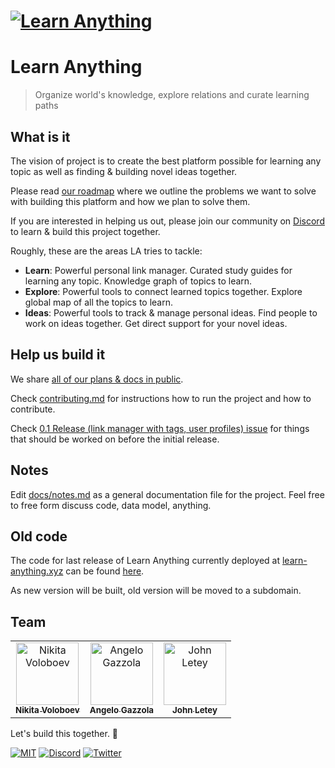 # [![Learn Anything](https://raw.githubusercontent.com/learn-anything/docs/master/media/header.png)](https://learn-anything.xyz/)

# Learn Anything

> Organize world's knowledge, explore relations and curate learning paths

## What is it

The vision of project is to create the best platform possible for learning any topic as well as finding & building novel ideas together.

Please read [our roadmap](https://docs.learn-anything.xyz/roadmap) where we outline the problems we want to solve with building this platform and how we plan to solve them.

If you are interested in helping us out, please join our community on [Discord](https://discord.gg/KKYdWjt) to learn & build this project together.

Roughly, these are the areas LA tries to tackle:

- **Learn**: Powerful personal link manager. Curated study guides for learning any topic. Knowledge graph of topics to learn.
- **Explore**: Powerful tools to connect learned topics together. Explore global map of all the topics to learn.
- **Ideas**: Powerful tools to track & manage personal ideas. Find people to work on ideas together. Get direct support for your novel ideas.

## Help us build it

We share [all of our plans & docs in public](https://www.notion.so/Public-b3b8e046a6bc44549367b84423360b93).

Check [contributing.md](contributing.md) for instructions how to run the project and how to contribute.

Check [0.1 Release (link manager with tags, user profiles) issue](/issues/#3) for things that should be worked on before the initial release.

## Notes

Edit [docs/notes.md](docs/notes.md) as a general documentation file for the project. Feel free to free form discuss code, data model, anything.

## Old code

The code for last release of Learn Anything currently deployed at [learn-anything.xyz](https://learn-anything.xyz) can be found [here](https://github.com/learn-anything/2017-release).

As new version will be built, old version will be moved to a subdomain.

## Team

<table>
  <tr>
    <td align="center"><a href="https://nikitavoloboev.xyz"><img src="https://avatars0.githubusercontent.com/u/6391776?v=4" width="100px;" alt="Nikita Voloboev"/><br /><sub><b>Nikita Voloboev</b></sub></a></td>
    <td align="center"><a href="https://nglgzz.com/"><img src="https://avatars1.githubusercontent.com/u/13448636?v=4" width="100px;" alt="Angelo Gazzola"/><br /><sub><b>Angelo Gazzola</b></sub></a></td>
    <td align="center"><a href="https://github.com/johnletey"><img src="https://avatars0.githubusercontent.com/u/62398724?v=4" width="100px;" alt="John Letey"/><br /><sub><b>John Letey</b></sub></a></td>
  </tr>
</table>

Let's build this together. 🦊

[![MIT](http://bit.ly/mitbadge)](license) [![Discord](https://img.shields.io/badge/-Discord-0a0a0a.svg?style=flat&colorA=0a0a0a)](https://discord.gg/KKYdWjt) [![Twitter](http://bit.ly/latwitt)](https://twitter.com/learnanything_)
